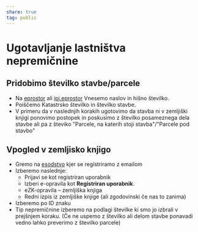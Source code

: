 ```yaml
---  
share: true  
tag: public  
---  
```

# Ugotavljanje lastništva nepremičnine  
  
## Pridobimo številko stavbe/parcele  
- Na [eprostor](https://eprostor.gov.si/EV_JAVNI/#/iskalnik) ali [ipi.eprostor](https://ipi.eprostor.gov.si/jv/) Vnesemo naslov in hišno številko.  
- Poiščemo Katastrsko številko in številko stavbe.   
- V primeru da v naslednjih korakih ugotovimo da stavba ni v zemljiški knjigi ponovimo postopek in poskusimo z številko posameznega dela stavbe ali pa z števiko "Parcele, na katerih stoji stavba"/"Parcele pod stavbo"  
## Vpogled v zemljisko knjigo  
- Gremo na [esodstvo](https://evlozisce.sodisce.si/esodstvo/index.html) kjer se registriramo z emailom  
- Izberemo naslednje:  
    - Prijavi se kot registriran uporabnik  
    - Izberi e-opravila kot **Registriran uporabnik**.  
    - eZK-opravila – zemljiška knjiga  
    - Redni izpis iz zemljiške knjige (ali zgodovinski če nas to zanima)  
- Izberemo po ID znaku  
-  Tip nepremičnine izberemo na podlagi številke ki smo jo izbrali v prejšnjem koraku. (Če ne uspemo z številko ali delom stavbe ponavadi vedno lahko preverimo z številko parcele)